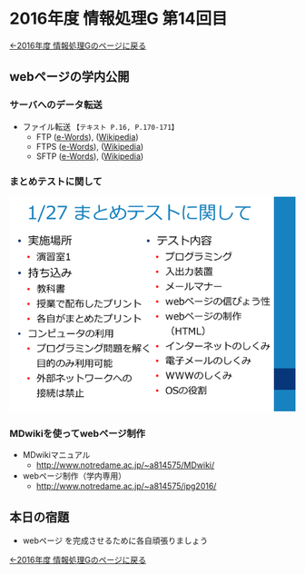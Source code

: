 #  2016年度 情報処理G 第14回目

[←2016年度 情報処理Gのページに戻る](#!lecture/2016infoG.md)

## webページの学内公開

### サーバへのデータ転送

- ファイル転送 `【テキスト P.16, P.170-171】`
	- FTP ([e-Words](http://e-words.jp/w/FTP.html)), ([Wikipedia](https://ja.wikipedia.org/wiki/File_Transfer_Protocol))
	- FTPS ([e-Words](http://e-words.jp/w/FTPS.html)), ([Wikipedia](https://ja.wikipedia.org/wiki/FTPS))
	- SFTP ([e-Words](http://e-words.jp/w/SFTP.html)), ([Wikipedia](https://ja.wikipedia.org/wiki/SSH_File_Transfer_Protocol))

### まとめテストに関して

![](test.png)

### MDwikiを使ってwebページ制作

- MDwikiマニュアル
	- http://www.notredame.ac.jp/~a814575/MDwiki/
- webページ制作（学内専用）
	- http://www.notredame.ac.jp/~a814575/ipg2016/

## 本日の宿題

- webページ を完成させるために各自頑張りましょう

[←2016年度 情報処理Gのページに戻る](#!lecture/2016infoG.md)
